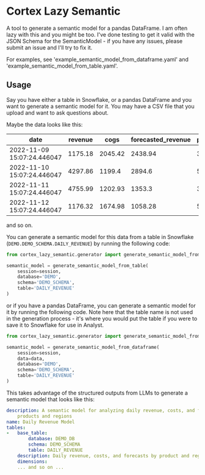 # Cortex Lazy Semantic

A tool to generate a semantic model for a pandas DataFrame. I am often lazy with this and you might be too.
I've done testing to get it valid with the JSON Schema for the SemanticModel - if you have any issues, please
submit an issue and I'll try to fix it.

For examples, see 'example_semantic_model_from_dataframe.yaml' and 'example_semantic_model_from_table.yaml'.

## Usage

Say you have either a table in Snowflake, or a pandas DataFrame and you want to generate a semantic model for it.
You may have a CSV file that you upload and want to ask questions about.

Maybe the data looks like this:

| date | revenue | cogs | forecasted_revenue | product_id | region_id |
|------|---------|---------|---------|---------|---------|
| 2022-11-09 15:07:24.446047 | 1175.18 | 2045.42 | 2438.94 | 3 | 1 |
| 2022-11-10 15:07:24.446047 | 4297.86 | 1199.4 | 2894.6 | 5 | 2 |
| 2022-11-11 15:07:24.446047 | 4755.99 | 1202.93 | 1353.3 | 3 | 2 |
| 2022-11-12 15:07:24.446047 | 1176.32 | 1674.98 | 1058.28 | 5 | 1 |

and so on.

You can generate a semantic model for this data from a table in Snowflake (`DEMO.DEMO_SCHEMA.DAILY_REVENUE`) by running the following code:

```python
from cortex_lazy_semantic.generator import generate_semantic_model_from_table

semantic_model = generate_semantic_model_from_table(
    session=session,
    database='DEMO',
    schema='DEMO_SCHEMA',
    table='DAILY_REVENUE'
)
```

or if you have a pandas DataFrame, you can generate a semantic model for it by running the following code. Note here that the table
name is not used in the generation process - it's where you would put the table if you were to save it to Snowflake for use in Analyst.

```python
from cortex_lazy_semantic.generator import generate_semantic_model_from_dataframe

semantic_model = generate_semantic_model_from_dataframe(
    session=session,
    data=data,
    database='DEMO',
    schema='DEMO_SCHEMA',
    table='DAILY_REVENUE'
)
```

This takes advantage of the structured outputs from LLMs to generate a semantic model that looks like this:

```yaml
description: A semantic model for analyzing daily revenue, costs, and forecasts across
    products and regions
name: Daily Revenue Model
tables:
-   base_table:
        database: DEMO_DB
        schema: DEMO_SCHEMA
        table: DAILY_REVENUE
    description: Daily revenue, costs, and forecasts by product and region
    dimensions:
    ... and so on ...
```



